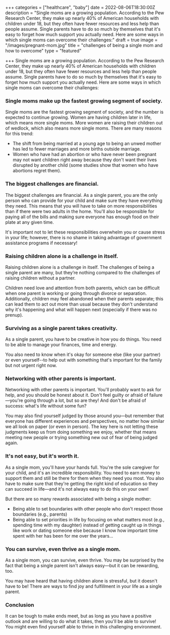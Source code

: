 +++
categories = ["healthcare", "baby"]
date = 2022-08-06T18:30:00Z
description = "Single moms are a growing population. According to the Pew Research Center, they make up nearly 40% of American households with children under 18, but they often have fewer resources and less help than people assume. Single parents have to do so much by themselves that it's easy to forget how much support you actually need. Here are some ways in which single moms can overcome their challenges:"
draft = true
image = "/images/pregnant-mom.jpg"
title = "challenges of being a single mom and how to overcome"
type = "featured"

+++
Single moms are a growing population. According to the Pew Research Center, they make up nearly 40% of American households with children under 18, but they often have fewer resources and less help than people assume. Single parents have to do so much by themselves that it's easy to forget how much support you actually need. Here are some ways in which single moms can overcome their challenges:

### Single moms make up the fastest growing segment of society.

Single moms are the fastest growing segment of society, and the number is expected to continue growing. Women are having children later in life, which means more single moms. More women are raising their children out of wedlock, which also means more single moms. There are many reasons for this trend:

* The shift from being married at a young age to being an unwed mother has led to fewer marriages and more births outside marriage.
* Women who have had an abortion or who have never been pregnant may not want children right away because they don't want their lives disrupted by another child (some studies show that women who have abortions regret them).

### The biggest challenges are financial.

The biggest challenges are financial. As a single parent, you are the only person who can provide for your child and make sure they have everything they need. This means that you will have to take on more responsibilities than if there were two adults in the home. You'll also be responsible for paying all of the bills and making sure everyone has enough food on their plate at any given time.

It's important not to let these responsibilities overwhelm you or cause stress in your life; however, there is no shame in taking advantage of government assistance programs if necessary!

### Raising children alone is a challenge in itself.

Raising children alone is a challenge in itself. The challenges of being a single parent are many, but they’re nothing compared to the challenges of raising children without a partner.

Children need love and attention from both parents, which can be difficult when one parent is working or going through divorce or separation. Additionally, children may feel abandoned when their parents separate; this can lead them to act out more than usual because they don't understand why it's happening and what will happen next (especially if there was no prenup).

### Surviving as a single parent takes creativity.

As a single parent, you have to be creative in how you do things. You need to be able to manage your finances, time and energy.

You also need to know when it's okay for someone else (like your partner) or even yourself--to help out with something that's important for the family but not urgent right now.

### Networking with other parents is important.

Networking with other parents is important. You'll probably want to ask for help, and you should be honest about it. Don't feel guilty or afraid of failure—you're going through a lot, but so are they! And don't be afraid of success: what's life without some fun?

You may also find yourself judged by those around you—but remember that everyone has different experiences and perspectives, no matter how similar we all look on paper (or even in person). The key here is not letting these judgments keep us from doing something we enjoy, whether that means meeting new people or trying something new out of fear of being judged again.

### It's not easy, but it's worth it.

As a single mom, you'll have your hands full. You're the sole caregiver for your child, and it's an incredible responsibility. You need to earn money to support them and still be there for them when they need you most. You also have to make sure that they're getting the right kind of education so they can succeed in life—and it's not always easy to do this on your own!

But there are so many rewards associated with being a single mother:

* Being able to set boundaries with other people who don't respect those boundaries (e.g., parents)
* Being able to set priorities in life by focusing on what matters most (e.g., spending time with my daughter) instead of getting caught up in things like work or dating someone else because I know how important time spent with her has been for me over the years...

### You can survive, even thrive as a single mom.

As a single mom, you can survive, even thrive. You may be surprised by the fact that being a single parent isn't always easy—but it can be rewarding, too.

You may have heard that having children alone is stressful, but it doesn't have to be! There are ways to find joy and fulfillment in your life as a single parent.

### Conclusion

It can be tough to make ends meet, but as long as you have a positive outlook and are willing to do what it takes, then you'll be able to survive! You might even find yourself able to thrive in this challenging environment.